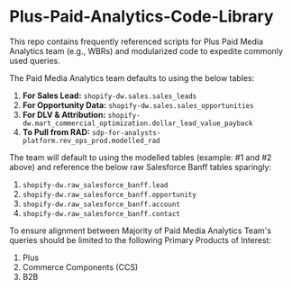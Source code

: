 # Plus-Paid-Analytics-Code-Library
This repo contains frequently referenced scripts for Plus Paid Media Analytics team (e.g., WBRs) and modularized code to expedite commonly used queries.

The Paid Media Analytics team defaults to using the below tables:
1. **For Sales Lead:** `shopify-dw.sales.sales_leads`
2. **For Opportunity Data:** `shopify-dw.sales.sales_opportunities`
3. **For DLV & Attribution:** `shopify-dw.mart_commercial_optimization.dollar_lead_value_payback`
4. **To Pull from RAD:** `sdp-for-analysts-platform.rev_ops_prod.modelled_rad`

The team will default to using the modelled tables (example: #1 and #2 above) and reference the below raw Salesforce Banff tables sparingly:
1. `shopify-dw.raw_salesforce_banff.lead`
2. `shopify-dw.raw_salesforce_banff.opportunity`
3. `shopify-dw.raw_salesforce_banff.account`
4. `shopify-dw.raw_salesforce_banff.contact`

To ensure alignment between Majority of Paid Media Analytics Team's queries should be limited to the following Primary Products of Interest:
1. Plus
2. Commerce Components (CCS)
3. B2B
